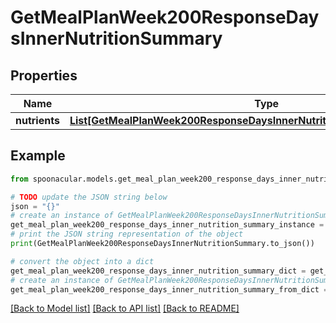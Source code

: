 # GetMealPlanWeek200ResponseDaysInnerNutritionSummary


## Properties

Name | Type | Description | Notes
------------ | ------------- | ------------- | -------------
**nutrients** | [**List[GetMealPlanWeek200ResponseDaysInnerNutritionSummaryNutrientsInner]**](GetMealPlanWeek200ResponseDaysInnerNutritionSummaryNutrientsInner.md) |  | 

## Example

```python
from spoonacular.models.get_meal_plan_week200_response_days_inner_nutrition_summary import GetMealPlanWeek200ResponseDaysInnerNutritionSummary

# TODO update the JSON string below
json = "{}"
# create an instance of GetMealPlanWeek200ResponseDaysInnerNutritionSummary from a JSON string
get_meal_plan_week200_response_days_inner_nutrition_summary_instance = GetMealPlanWeek200ResponseDaysInnerNutritionSummary.from_json(json)
# print the JSON string representation of the object
print(GetMealPlanWeek200ResponseDaysInnerNutritionSummary.to_json())

# convert the object into a dict
get_meal_plan_week200_response_days_inner_nutrition_summary_dict = get_meal_plan_week200_response_days_inner_nutrition_summary_instance.to_dict()
# create an instance of GetMealPlanWeek200ResponseDaysInnerNutritionSummary from a dict
get_meal_plan_week200_response_days_inner_nutrition_summary_from_dict = GetMealPlanWeek200ResponseDaysInnerNutritionSummary.from_dict(get_meal_plan_week200_response_days_inner_nutrition_summary_dict)
```
[[Back to Model list]](../README.md#documentation-for-models) [[Back to API list]](../README.md#documentation-for-api-endpoints) [[Back to README]](../README.md)


